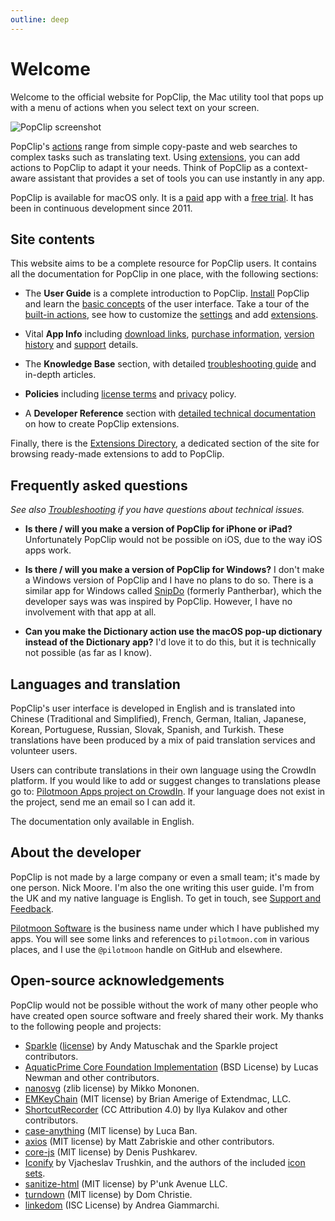 ```yaml
---
outline: deep
---
```

<script setup lang="ts">
import NewsBox from './components/NewsBox.vue'
</script>

<NewsBox />

# Welcome

Welcome to the official website for PopClip, the Mac utility tool that pops up with a menu of actions when you select text on your screen.


![PopClip screenshot](/popclip.jpg "Screenshot of PopClip")

PopClip's [actions](/guide/actions) range from simple copy-paste and web searches to complex tasks such as translating text. Using [extensions](/guide/extensions), you can add actions to PopClip to adapt it your needs. Think of PopClip as a context-aware assistant that provides a set of tools you can use instantly in any app.


PopClip is available for macOS only. It is a [paid](/buy) app with a [free trial](/download). It has been in continuous development since 2011.

## **Site contents**

This website aims to be a complete resource for PopClip users. It contains all the documentation for PopClip in one place, with the following sections:

* The **User Guide** is a complete introduction to PopClip. [Install](/guide/install) PopClip and learn the [basic concepts](/guide/basics) of the user interface. Take a tour of the [built-in actions](/guide/actions), see how to customize the [settings](/guide/settings) and add [extensions](/guide/extensions).

* Vital **App Info** including [download links](/download), [purchase information](/buy), [version history](/changes) and [support](/support) details.

* The **Knowledge Base** section, with detailed [troubleshooting guide](/kb/troubleshooting) and in-depth articles.

* **Policies** including [license terms](/terms) and [privacy](/privacy) policy.

* A **Developer Reference** section with [detailed technical documentation](/dev/) on how to create PopClip extensions.

Finally, there is the [Extensions Directory](/extensions/), a dedicated section of the site for browsing ready-made extensions to add to PopClip.

## Frequently asked questions

*See also [Troubleshooting](/kb/troubleshooting) if you have questions about technical issues.*

* **Is there / will you make a version of PopClip for iPhone or iPad?**
  Unfortunately PopClip would not be possible on iOS, due to the way iOS apps work.

* **Is there / will you make a version of PopClip for Windows?**
  I don't make a Windows version of PopClip and I have no plans to do so. There is a similar app for Windows called [SnipDo](https://snipdo-app.com/) (formerly Pantherbar), which the developer says was was inspired by PopClip. However, I have no involvement with that app at all.

* **Can you make the Dictionary action use the macOS pop-up dictionary instead of the Dictionary app?**
  I'd love it to do this, but it is technically not possible (as far as I know).

## Languages and translation

PopClip's user interface is developed in English and is translated into Chinese (Traditional and Simplified), French, German, Italian, Japanese, Korean, Portuguese, Russian, Slovak, Spanish, and Turkish. These translations have been produced by a mix of paid translation services and volunteer users.

Users can contribute translations in their own language using the CrowdIn platform. If you would like to add or suggest changes to translations please go to: [Pilotmoon Apps project on CrowdIn](https://crowdin.com/project/pilotmoon-apps). If your language does not exist in the project, send me an email so I can add it.

The documentation only available in English.

## About the developer

PopClip is not made by a large company or even a small team; it's made by one person. Nick Moore. I'm also the one writing this user guide. I'm from the UK and my native language is English. To get in touch, see [Support and Feedback](/support).

[Pilotmoon Software](https://pilotmoon.com/) is the business name under which I have published my apps. You will see some links and references to `pilotmoon.com` in various places, and I use the `@pilotmoon` handle on GitHub and elsewhere.

## Open-source acknowledgements

PopClip would not be possible without the work of many other people who have created open source software and freely shared their work. My thanks to the following people and projects:

* [Sparkle](https://sparkle-project.org/) ([license](https://github.com/sparkle-project/Sparkle/blob/2.x/LICENSE)) by Andy Matuschak and the Sparkle project contributors.
* [AquaticPrime Core Foundation Implementation](https://github.com/bdrister/AquaticPrime/blob/master/Source/CoreFoundation/AquaticPrime.c) (BSD License) by Lucas Newman and other contributors.
* [nanosvg](https://github.com/memononen/nanosvg) (zlib license) by Mikko Mononen.
* [EMKeyChain](https://github.com/irons/EMKeychain) (MIT license) by Brian Amerige of Extendmac, LLC.
* [ShortcutRecorder](https://github.com/Kentzo/ShortcutRecorder) (CC Attribution 4.0) by Ilya Kulakov and other contributors.
* [case-anything](https://github.com/mesqueeb/case-anything) (MIT license) by Luca Ban.
* [axios](https://github.com/axios/axios) (MIT license) by Matt Zabriskie and other contributors.
* [core-js](https://github.com/zloirock/core-js) (MIT license) by Denis Pushkarev.
* [Iconify](https://github.com/iconify) by Vjacheslav Trushkin, and the authors of the included [icon sets](https://github.com/iconify/icon-sets/blob/master/collections.json).
* [sanitize-html](https://github.com/apostrophecms/sanitize-html) (MIT license) by P'unk Avenue LLC.
* [turndown](https://github.com/mixmark-io/turndown) (MIT license) by Dom Christie.
* [linkedom](https://github.com/WebReflection/linkedom) (ISC License) by Andrea Giammarchi.
